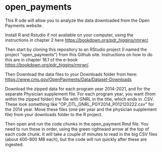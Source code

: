 # open_payments

This R ode will allow you to analyze the data downloaded from the Open Payments website.

Install R and Rstudio if not available on your computer, using the instructions in chapter 2 here https://bookdown.org/pdr_higgins/rmrwr/.

Then start by cloning this repository to an RStudio project (I named the project "open_payments") from this Github site. Instructions on how to do this are in chapter 16.1 of the e-book https://bookdown.org/pdr_higgins/rmrwr/.

Then Download the data files to your Downloads folder from here: https://www.cms.gov/OpenPayments/Data/Dataset-Downloads

Download the zipped data for each program year 2014-2021, and for the separate Physician supplement file. For each program year, you want (from within the zipped folder) the file with GNRL in the title, which ends in .CSV. These look something like "OP_DTL_GNRL_PGY2014_P012120222.csv" for the 2014 year. Move these files (one per year and the physician supplement file) from your downloads folder to the R project.

Then open and run the code chunks in the open_payment.Rmd file. You need to run these in order, using the green rightward arrow at the top of each code chunk. It will take a couple of minutes to read in the big CSV files (about 400-800 MB each), but the code will run quickly after these are ingested.